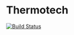# Thermotech

[![Build Status](https://travis-ci.org/arpitkh12/Thermotech.svg?branch=master)](https://travis-ci.org/arpitkh12/Thermotech)
